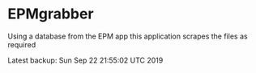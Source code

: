 # EPMgrabber
Using a database from the EPM app this application scrapes the files as required


Latest backup: Sun Sep 22 21:55:02 UTC 2019
